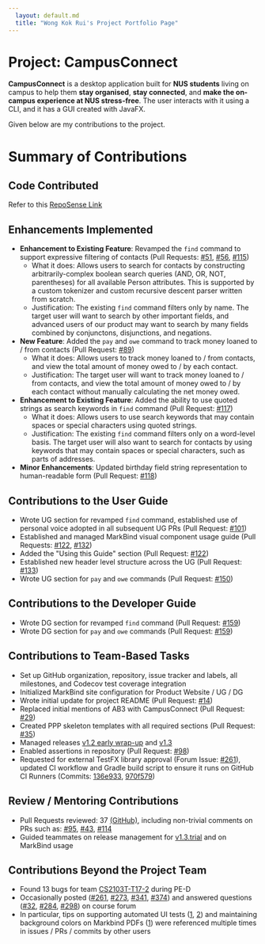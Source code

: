```yaml
---
  layout: default.md
  title: "Wong Kok Rui's Project Portfolio Page"
---
```


# Project: CampusConnect

**CampusConnect** is a desktop application built for **NUS students** living on campus to help them **stay organised**, **stay connected**, and **make the on-campus experience at NUS stress-free**. The user interacts with it using a CLI, and it has a GUI created with JavaFX.

Given below are my contributions to the project.

# Summary of Contributions

## Code Contributed

Refer to this [RepoSense Link](https://nus-cs2103-ay2324s1.github.io/tp-dashboard/?search=kokrui&sort=groupTitle&sortWithin=title&timeframe=commit&mergegroup=&groupSelect=groupByRepos&breakdown=true&checkedFileTypes=docs~functional-code~test-code~other&tabOpen=true&tabType=authorship&tabAuthor=kokrui&tabRepo=AY2324S1-CS2103T-T13-2%2Ftp%5Bmaster%5D&authorshipIsMergeGroup=false&authorshipFileTypes=docs~functional-code~test-code~other&authorshipIsBinaryFileTypeChecked=false&authorshipIsIgnoredFilesChecked=false)

## Enhancements Implemented

- **Enhancement to Existing Feature**: Revamped the `find` command to support expressive filtering of contacts (Pull Requests: [#51](https://github.com/AY2324S1-CS2103T-T13-2/tp/pull/51), [#56](https://github.com/AY2324S1-CS2103T-T13-2/tp/pull/56), [#115](https://github.com/AY2324S1-CS2103T-T13-2/tp/pull/115))
  - What it does: Allows users to search for contacts by constructing arbitrarily-complex boolean search queries (AND, OR, NOT, parentheses) for all available Person attributes. This is supported by a custom tokenizer and custom recursive descent parser written from scratch.
  - Justification: The existing `find` command filters only by name. The target user will want to search by other important fields, and advanced users of our product may want to search by many fields combined by conjunctons, disjunctions, and negations.
- **New Feature**: Added the `pay` and `owe` command to track money loaned to / from contacts (Pull Request: [#89](https://github.com/AY2324S1-CS2103T-T13-2/tp/pull/89))
  - What it does: Allows users to track money loaned to / from contacts, and view the total amount of money owed to / by each contact.
  - Justification: The target user will want to track money loaned to / from contacts, and view the total amount of money owed to / by each contact without manually calculating the net money owed.
- **Enhancement to Existing Feature**: Added the ability to use quoted strings as search keywords in `find` command (Pull Request: [#117](https://github.com/AY2324S1-CS2103T-T13-2/tp/pull/117))
  - What it does: Allows users to use search keywords that may contain spaces or special characters using quoted strings.
  - Justification: The existing `find` command filters only on a word-level basis. The target user will also want to search for contacts by using keywords that may contain spaces or special characters, such as parts of addresses.
- **Minor Enhancements**: Updated birthday field string representation to human-readable form (Pull Request: [#118](https://github.com/AY2324S1-CS2103T-T13-2/tp/pull/118))

## Contributions to the User Guide

- Wrote UG section for revamped `find` command, established use of personal voice adopted in all subsequent UG PRs (Pull Request: [#101](https://github.com/AY2324S1-CS2103T-T13-2/tp/pull/101))
- Established and managed MarkBind visual component usage guide (Pull Requests: [#122](https://github.com/AY2324S1-CS2103T-T13-2/tp/pull/122), [#132](https://github.com/AY2324S1-CS2103T-T13-2/tp/pull/132))
- Added the "Using this Guide" section (Pull Request: [#122](https://github.com/AY2324S1-CS2103T-T13-2/tp/pull/122))
- Established new header level structure across the UG (Pull Request: [#133](https://github.com/AY2324S1-CS2103T-T13-2/tp/pull/133))
- Wrote UG section for `pay` and `owe` commands (Pull Request: [#150](https://github.com/AY2324S1-CS2103T-T13-2/tp/pull/150))

## Contributions to the Developer Guide

- Wrote DG section for revamped `find` command (Pull Request: [#159](https://github.com/AY2324S1-CS2103T-T13-2/tp/pull/159))
- Wrote DG section for `pay` and `owe` commands (Pull Request: [#159](https://github.com/AY2324S1-CS2103T-T13-2/tp/pull/159))

## Contributions to Team-Based Tasks

- Set up GitHub organization, repository, issue tracker and labels, all milestones, and Codecov test coverage integration
- Initialized MarkBind site configuration for Product Website / UG / DG
- Wrote initial update for project README (Pull Request: [#14](https://github.com/AY2324S1-CS2103T-T13-2/tp/pull/14))
- Replaced initial mentions of AB3 with CampusConnect (Pull Request: [#29](https://github.com/AY2324S1-CS2103T-T13-2/tp/pull/29))
- Created PPP skeleton templates with all required sections (Pull Request: [#35](https://github.com/AY2324S1-CS2103T-T13-2/tp/pull/35))
- Managed releases [v1.2 early wrap-up](https://github.com/AY2324S1-CS2103T-T13-2/tp/releases/tag/v1.2) and [v1.3](https://github.com/AY2324S1-CS2103T-T13-2/tp/releases/tag/v1.3)
- Enabled assertions in repository (Pull Request: [#98](https://github.com/AY2324S1-CS2103T-T13-2/tp/pull/98))
- Requested for external TestFX library approval (Forum Issue: [#261](https://github.com/nus-cs2103-AY2324S1/forum/issues/261)), updated CI workflow and Gradle build script to ensure it runs on GitHub CI Runners (Commits: [136e933](https://github.com/AY2324S1-CS2103T-T13-2/tp/commit/136e933b8c8ef5347fdbd74aec72efae7cb09268), [970f579](https://github.com/AY2324S1-CS2103T-T13-2/tp/commit/970f579e3afba6e23e48049e622d51731f3f93ad))



## Review / Mentoring Contributions

- Pull Requests reviewed: 37 [(GitHub)](https://github.com/AY2324S1-CS2103T-T13-2/tp/pulls?q=is%3Apr+is%3Aclosed+reviewed-by%3Akokrui), including non-trivial comments on PRs such as: [#95](https://github.com/AY2324S1-CS2103T-T13-2/tp/pull/95), [#43](https://github.com/AY2324S1-CS2103T-T13-2/tp/pull/43), [#114](https://github.com/AY2324S1-CS2103T-T13-2/tp/pull/114)
- Guided teammates on release management for [v1.3.trial](https://github.com/AY2324S1-CS2103T-T13-2/tp/releases/tag/v1.3.trial) and on MarkBind usage

## Contributions Beyond the Project Team

- Found 13 bugs for team [CS2103T-T17-2](https://github.com/AY2324S1-CS2103T-T17-2/tp) during PE-D
- Occasionally posted ([#261](https://github.com/nus-cs2103-AY2324S1/forum/issues/261), [#273](https://github.com/nus-cs2103-AY2324S1/forum/issues/273), [#341](https://github.com/nus-cs2103-AY2324S1/forum/issues/341), [#374](https://github.com/nus-cs2103-AY2324S1/forum/issues/374)) and answered questions ([#32](https://github.com/nus-cs2103-AY2324S1/forum/issues/32), [#284](https://github.com/nus-cs2103-AY2324S1/forum/issues/284), [#298](https://github.com/nus-cs2103-AY2324S1/forum/issues/298)) on course forum
- In particular, tips on supporting automated UI tests ([1](https://github.com/nus-cs2103-AY2324S1/forum/issues/261), [2](https://github.com/nus-cs2103-AY2324S1/forum/issues/284#issuecomment-1780439553)) and maintaining background colors on Markbind PDFs ([1](https://github.com/nus-cs2103-AY2324S1/forum/issues/341)) were referenced multiple times in issues / PRs / commits by other users

